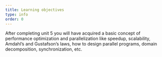 ```yaml
---
title: Learning objectives
type: info
order: 0
---
```


After completing unit 5 you will have acquired a basic concept of performance optimization and parallelization like speedup, scalability, Amdahl’s and Gustafson’s laws, how to design parallel programs, domain decomposition, synchronization, etc.
